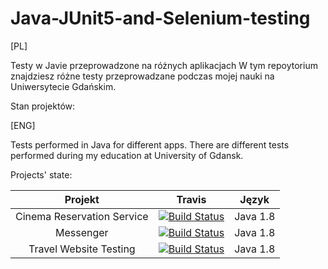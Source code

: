 ﻿# Java-JUnit5-and-Selenium-testing
[PL]

Testy w Javie przeprowadzone na różnych aplikacjach
W tym repoytorium znajdziesz różne testy przeprowadzane podczas mojej nauki na Uniwersytecie Gdańskim.

Stan projektów:

[ENG]

Tests performed in Java for different apps.
There are different tests performed during my education at University of Gdansk.

Projects' state:


| Projekt | Travis | Język |
:--:|:--:|:--:
| Cinema Reservation Service | [![Build Status](https://travis-ci.com/testowanieaplikacjijavaug/projekt1-mblaszczyk97.svg?token=nj4eqtpxihKYk8DvVrqu&branch=master)](https://travis-ci.com/testowanieaplikacjijavaug/projekt1-mblaszczyk97) | Java 1.8 |
| Messenger | [![Build Status](https://travis-ci.com/testowanieaplikacjijavaug/projekt2-mblaszczyk97.svg?token=nj4eqtpxihKYk8DvVrqu&branch=master)](https://travis-ci.com/testowanieaplikacjijavaug/projekt1-mblaszczyk97) | Java 1.8 |
| Travel Website Testing | [![Build Status](https://api.travis-ci.com/testowanieaplikacjijavaug/projekt3-mblaszczyk97.svg?token=nj4eqtpxihKYk8DvVrqu&branch=master)](https://travis-ci.com/testowanieaplikacjijavaug/projekt3-mblaszczyk97) | Java 1.8 |
